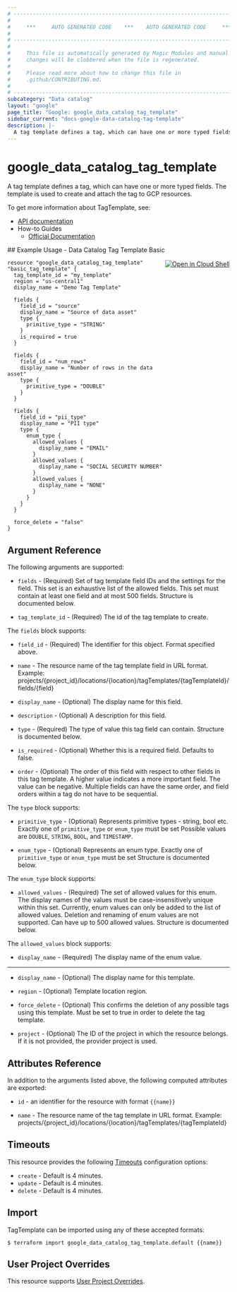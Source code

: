 ```yaml
---
# ----------------------------------------------------------------------------
#
#     ***     AUTO GENERATED CODE    ***    AUTO GENERATED CODE     ***
#
# ----------------------------------------------------------------------------
#
#     This file is automatically generated by Magic Modules and manual
#     changes will be clobbered when the file is regenerated.
#
#     Please read more about how to change this file in
#     .github/CONTRIBUTING.md.
#
# ----------------------------------------------------------------------------
subcategory: "Data catalog"
layout: "google"
page_title: "Google: google_data_catalog_tag_template"
sidebar_current: "docs-google-data-catalog-tag-template"
description: |-
  A tag template defines a tag, which can have one or more typed fields.
---
```


# google\_data\_catalog\_tag\_template

A tag template defines a tag, which can have one or more typed fields.
The template is used to create and attach the tag to GCP resources.


To get more information about TagTemplate, see:

* [API documentation](https://cloud.google.com/data-catalog/docs/reference/rest/v1/projects.locations.tagTemplates)
* How-to Guides
    * [Official Documentation](https://cloud.google.com/data-catalog/docs)

<div class = "oics-button" style="float: right; margin: 0 0 -15px">
  <a href="https://console.cloud.google.com/cloudshell/open?cloudshell_git_repo=https%3A%2F%2Fgithub.com%2Fterraform-google-modules%2Fdocs-examples.git&cloudshell_working_dir=data_catalog_tag_template_basic&cloudshell_image=gcr.io%2Fgraphite-cloud-shell-images%2Fterraform%3Alatest&open_in_editor=main.tf&cloudshell_print=.%2Fmotd&cloudshell_tutorial=.%2Ftutorial.md" target="_blank">
    <img alt="Open in Cloud Shell" src="//gstatic.com/cloudssh/images/open-btn.svg" style="max-height: 44px; margin: 32px auto; max-width: 100%;">
  </a>
</div>
## Example Usage - Data Catalog Tag Template Basic


```hcl
resource "google_data_catalog_tag_template" "basic_tag_template" {
  tag_template_id = "my_template"
  region = "us-central1"
  display_name = "Demo Tag Template"

  fields {
    field_id = "source"
    display_name = "Source of data asset"
    type {
      primitive_type = "STRING"
    }
    is_required = true
  }

  fields {
    field_id = "num_rows"
    display_name = "Number of rows in the data asset"
    type {
      primitive_type = "DOUBLE"
    }
  }

  fields {
    field_id = "pii_type"
    display_name = "PII type"
    type {
      enum_type {
        allowed_values {
          display_name = "EMAIL"
        }
        allowed_values {
          display_name = "SOCIAL SECURITY NUMBER"
        }
        allowed_values {
          display_name = "NONE"
        }
      }
    }
  }

  force_delete = "false"
}
```

## Argument Reference

The following arguments are supported:


* `fields` -
  (Required)
  Set of tag template field IDs and the settings for the field. This set is an exhaustive list of the allowed fields. This set must contain at least one field and at most 500 fields.
  Structure is documented below.

* `tag_template_id` -
  (Required)
  The id of the tag template to create.


The `fields` block supports:

* `field_id` - (Required) The identifier for this object. Format specified above.

* `name` -
  The resource name of the tag template field in URL format. Example: projects/{project_id}/locations/{location}/tagTemplates/{tagTemplateId}/fields/{field}

* `display_name` -
  (Optional)
  The display name for this field.

* `description` -
  (Optional)
  A description for this field.

* `type` -
  (Required)
  The type of value this tag field can contain.
  Structure is documented below.

* `is_required` -
  (Optional)
  Whether this is a required field. Defaults to false.

* `order` -
  (Optional)
  The order of this field with respect to other fields in this tag template.
  A higher value indicates a more important field. The value can be negative.
  Multiple fields can have the same order, and field orders within a tag do not have to be sequential.


The `type` block supports:

* `primitive_type` -
  (Optional)
  Represents primitive types - string, bool etc.
   Exactly one of `primitive_type` or `enum_type` must be set
  Possible values are `DOUBLE`, `STRING`, `BOOL`, and `TIMESTAMP`.

* `enum_type` -
  (Optional)
  Represents an enum type.
   Exactly one of `primitive_type` or `enum_type` must be set
  Structure is documented below.


The `enum_type` block supports:

* `allowed_values` -
  (Required)
  The set of allowed values for this enum. The display names of the
  values must be case-insensitively unique within this set. Currently,
  enum values can only be added to the list of allowed values. Deletion
  and renaming of enum values are not supported.
  Can have up to 500 allowed values.
  Structure is documented below.


The `allowed_values` block supports:

* `display_name` -
  (Required)
  The display name of the enum value.

- - -


* `display_name` -
  (Optional)
  The display name for this template.

* `region` -
  (Optional)
  Template location region.

* `force_delete` -
  (Optional)
  This confirms the deletion of any possible tags using this template. Must be set to true in order to delete the tag template.

* `project` - (Optional) The ID of the project in which the resource belongs.
    If it is not provided, the provider project is used.


## Attributes Reference

In addition to the arguments listed above, the following computed attributes are exported:

* `id` - an identifier for the resource with format `{{name}}`

* `name` -
  The resource name of the tag template in URL format. Example: projects/{project_id}/locations/{location}/tagTemplates/{tagTemplateId}


## Timeouts

This resource provides the following
[Timeouts](/docs/configuration/resources.html#timeouts) configuration options:

- `create` - Default is 4 minutes.
- `update` - Default is 4 minutes.
- `delete` - Default is 4 minutes.

## Import


TagTemplate can be imported using any of these accepted formats:

```
$ terraform import google_data_catalog_tag_template.default {{name}}
```

## User Project Overrides

This resource supports [User Project Overrides](https://www.terraform.io/docs/providers/google/guides/provider_reference.html#user_project_override).
